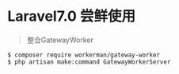 # Laravel7.0 尝鲜使用

> 整合GatewayWorker
```shell
$ composer require workerman/gateway-worker
$ php artisan make:command GatewayWorkerServer
```

